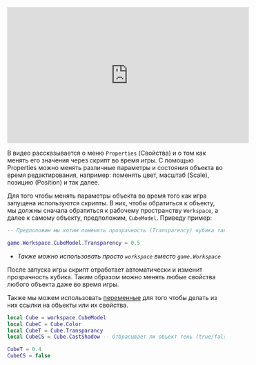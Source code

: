 <center> <iframe width="560" height="315" src="https://www.youtube.com/embed/zuwX4qwQTs8?si=bUTFozs3c3K2Jl7G" title="YouTube video player" frameborder="0" allow="accelerometer; autoplay; clipboard-write; encrypted-media; gyroscope; picture-in-picture; web-share" referrerpolicy="strict-origin-when-cross-origin" allowfullscreen></iframe> </center>

В видео рассказывается о меню `Properties` (Свойства) и о том как менять его значения через скрипт во время игры. С помощью Properties можно менять различные параметры и состояния объекта во время редактирования, например: поменять цвет, масштаб (Scale), позицию (Position) и так далее.

Для того чтобы менять параметры объекта во время того как игра запущена используются скрипты. В них, чтобы обратиться к объекту, мы должны сначала обратиться к рабочему пространству `Workspace`, а далее к самому объекту, предположим, `CubeModel`. Приведу пример:

```lua
-- Предположим мы хотим поменять прозрачность (Transparency) кубика так чтобы он был виден только наполовину.

game.Workspace.CubeModel.Transparency = 0.5
```

- *Также можно использовать просто `workspace` вместо `game.Workspace`*

После запуска игры скрипт отработает автоматически и изменит прозрачность кубика. Таким образом можно менять любые свойства любого объекта даже во время игры.

Также мы можем использовать [переменные](<4. Переменные.md>) для того чтобы делать из них ссылки на объекты или их свойства.

```lua
local Cube = workspace.CubeModel
local CubeC = Cube.Color
local CubeT = Cube.Transparancy
local CubeCS = Cube.CastShadow -- Отбрасывает ли объект тень (true/false)

CubeT = 0.4
CubeCS = false 
```